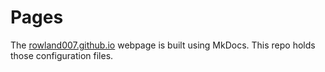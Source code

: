 # Pages

The [rowland007.github.io](https://rowland007.github.io/) webpage is built using MkDocs. This repo holds those configuration files.
